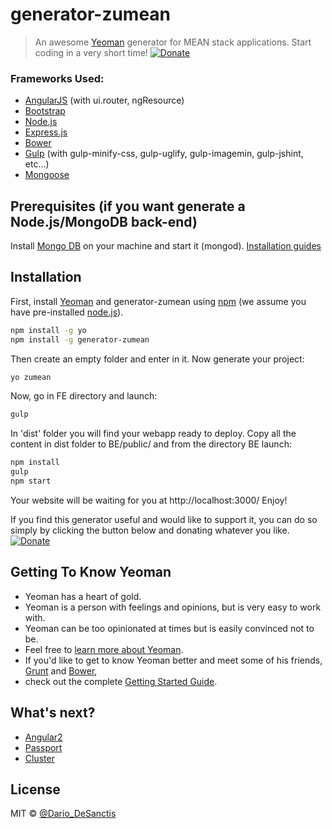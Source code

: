 # generator-zumean

> An awesome [Yeoman](http://yeoman.io) generator for MEAN stack applications. Start coding in a very short time!
[![Donate](https://img.shields.io/badge/Donate-PayPal-green.svg)](paypal.me/dariodesanctis)

### Frameworks Used:
- [AngularJS](https://angular.io/) (with ui.router, ngResource)
- [Bootstrap](http://getbootstrap.com/)
- [Node.js](https://nodejs.org/)
- [Express.js](http://expressjs.com/)
- [Bower](https://bower.io/)
- [Gulp](http://gulpjs.com/) (with gulp-minify-css, gulp-uglify, gulp-imagemin, gulp-jshint, etc...)
- [Mongoose](http://mongoosejs.com/)

## Prerequisites (if you want generate a Node.js/MongoDB back-end)

Install [Mongo DB](www.mongodb.com) on your machine and start it (mongod). [Installation guides](http://docs.mongodb.org/manual/installation/)

## Installation

First, install [Yeoman](http://yeoman.io) and generator-zumean using [npm](https://www.npmjs.com/) (we assume you have pre-installed [node.js](https://nodejs.org/)).

```bash
npm install -g yo
npm install -g generator-zumean
```

Then create an empty folder and enter in it. Now generate your project:

```bash
yo zumean
```

Now, go in FE directory and launch:
```bash
gulp
```

In 'dist' folder you will find your webapp ready to deploy. Copy all the content in dist folder to BE/public/ and from the directory BE launch:
```bash
npm install
gulp
npm start
```

Your website will be waiting for you at http://localhost:3000/
Enjoy!

If you find this generator useful and would like to support it, you can do so simply by clicking the button below and donating whatever you like.
[![Donate](https://img.shields.io/badge/Donate-PayPal-green.svg)](paypal.me/dariodesanctis)

## Getting To Know Yeoman

 * Yeoman has a heart of gold.
 * Yeoman is a person with feelings and opinions, but is very easy to work with.
 * Yeoman can be too opinionated at times but is easily convinced not to be.
 * Feel free to [learn more about Yeoman](http://yeoman.io/).
 * If you'd like to get to know Yeoman better and meet some of his friends, [Grunt](http://gruntjs.com) and [Bower](http://bower.io), 
 * check out the complete [Getting Started Guide](https://github.com/yeoman/yeoman/wiki/Getting-Started).
 
## What's next?
- [Angular2](https://angularjs.org/)
- [Passport](http://passportjs.org/)
- [Cluster](https://nodejs.org/api/cluster.html#cluster_cluster)

## License

MIT © [@Dario_DeSanctis](https://twitter.com/Dario_DeSanctis)


